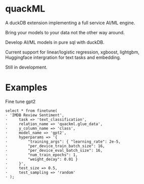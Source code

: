 # quackML
A duckDB extension implementing a full service AI/ML engine.

Bring your models to your data not the other way around.

Develop AI/ML models in pure sql with duckDB.

Current support for linear/logistic regression, xgboost, lightgbm, Huggingface intergration for text tasks and embedding.

Still in development.

# Examples

Fine tune gpt2

```
select * from finetune(
· 'IMDB Review Sentiment',
·     task => 'text_classification',
·     relation_name => 'quackml.glue_data',
·     y_column_name => 'class',
·     model_name => 'gpt2',
·     hyperparams => '{
·         "training_args": { "learning_rate": 2e-5,
·         "per_device_train_batch_size": 16,
·         "per_device_eval_batch_size": 16,
·         "num_train_epochs": 1,
·         "weight_decay": 0.01 }
·     }',
·     test_size => 0.5,
·     test_sampling => 'random'
· );
```

